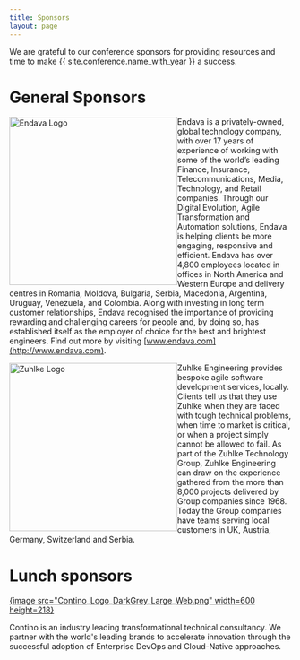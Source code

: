 ```yaml
---
title: Sponsors
layout: page
---
```


<p>We are grateful to our conference sponsors for providing resources and time to make {{ site.conference.name_with_year }} a success.</p>

<h1>General Sponsors</h1>

<img style="float:left;" src="{{ '/images/Endava_Logo.jpg' | relative_url }}" alt="Endava Logo" width="300" />

Endava is a privately-owned, global technology company, with over
17 years of experience of working with some of the world’s leading
Finance, Insurance, Telecommunications, Media, Technology, and
Retail companies. Through our Digital Evolution, Agile Transformation
and Automation solutions, Endava is helping clients be more engaging,
responsive and efficient. Endava has over 4,800 employees located
in offices in North America and Western Europe and delivery centres
in Romania, Moldova, Bulgaria, Serbia, Macedonia, Argentina, Uruguay,
Venezuela, and Colombia. Along with investing in long term customer
relationships, Endava recognised the importance of providing rewarding
and challenging careers for people and, by doing so, has established
itself as the employer of choice for the best and brightest
engineers. Find out more by visiting [www.endava.com](http://www.endava.com).

<img style="float:left;" src="{{ '/images/Zuehlke_50Year_Logo_rgb.jpg' | relative_url }}" alt="Zuhlke Logo" width="300"/>

Zuhlke Engineering provides bespoke agile software development services, locally. Clients tell us that they use Zuhlke when they are faced with tough technical problems, when time to market is critical, or when a project simply cannot be allowed to fail.
As part of the Zuhlke Technology Group, Zuhlke Engineering can draw on the experience gathered from the more than 8,000 projects delivered by Group companies since 1968. Today the Group companies have teams serving local customers in UK, Austria, Germany, Switzerland and Serbia.


<h1>Lunch sponsors</h1>

<a href="https://www.contino.io" title="Contino">{image src="Contino_Logo_DarkGrey_Large_Web.png" width=600 height=218}
</a>
<p>Contino is an industry leading transformational technical consultancy. We partner with the world's leading brands to accelerate innovation through the successful adoption of Enterprise DevOps and Cloud-Native approaches.</p>

<br/>
